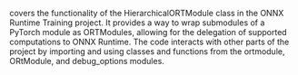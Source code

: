 covers the functionality of the HierarchicalORTModule class in the ONNX Runtime Training project. It provides a way to wrap submodules of a PyTorch module as ORTModules, allowing for the delegation of supported computations to ONNX Runtime. The code interacts with other parts of the project by importing and using classes and functions from the ortmodule, ORtModule, and debug_options modules.